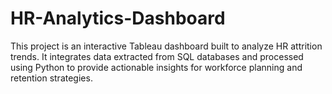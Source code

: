 # HR-Analytics-Dashboard
This project is an interactive Tableau dashboard built to analyze HR attrition trends. It integrates data extracted from SQL databases and processed using Python to provide actionable insights for workforce planning and retention strategies.
